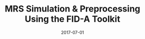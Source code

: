 ---
title: "MRS Simulation &amp; Preprocessing Using the FID-A Toolkit"
collection: talks
permalink: /talks/2017-07-01-MRS-Simulation-Preprocessing-Using-the-FID-A-Toolkit
location: "Online"
type: Invited Presentation
date: 2017-07-01
venue: 'MR Spectroscopy Study Group, ISMRM Virtual Meetings'
paperurl: 'https://www.ismrm.org/virtual-meetings/virtual-meetings-archive/'
citation: 'Near, Jamie, <b>Devenyi, Gabriel A</b>, &quot;<i>MRS Simulation &amp;amp; Preprocessing Using the FID-A Toolkit</i>.&quot; MR Spectroscopy Study Group, ISMRM Virtual Meetings, 2017.'
---